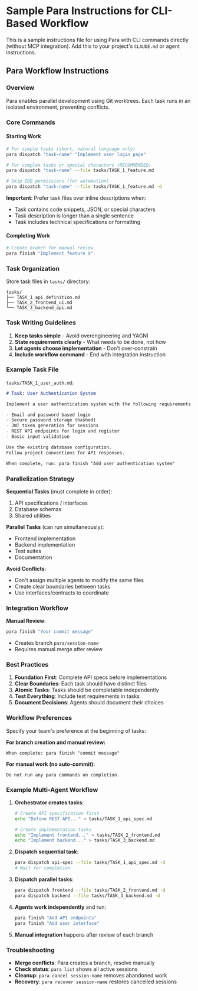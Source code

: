 # Sample Para Instructions for CLI-Based Workflow

This is a sample instructions file for using Para with CLI commands directly (without MCP integration). Add this to your project's `CLAUDE.md` or agent instructions.

## Para Workflow Instructions

### Overview
Para enables parallel development using Git worktrees. Each task runs in an isolated environment, preventing conflicts.

### Core Commands

#### Starting Work
```bash
# For simple tasks (short, natural language only)
para dispatch "task-name" "Implement user login page"

# For complex tasks or special characters (RECOMMENDED)
para dispatch "task-name" --file tasks/TASK_1_feature.md

# Skip IDE permissions (for automation)
para dispatch "task-name" --file tasks/TASK_1_feature.md -d
```

**Important**: Prefer task files over inline descriptions when:
- Task contains code snippets, JSON, or special characters
- Task description is longer than a single sentence
- Task includes technical specifications or formatting

#### Completing Work
```bash
# Create branch for manual review
para finish "Implement feature X"
```

### Task Organization

Store task files in `tasks/` directory:
```
tasks/
├── TASK_1_api_definition.md
├── TASK_2_frontend_ui.md
└── TASK_3_backend_api.md
```

### Task Writing Guidelines

1. **Keep tasks simple** - Avoid overengineering and YAGNI
2. **State requirements clearly** - What needs to be done, not how
3. **Let agents choose implementation** - Don't over-constrain
4. **Include workflow command** - End with integration instruction

### Example Task File

`tasks/TASK_1_user_auth.md`:
```markdown
# Task: User Authentication System

Implement a user authentication system with the following requirements:

- Email and password based login
- Secure password storage (hashed)
- JWT token generation for sessions
- REST API endpoints for login and register
- Basic input validation

Use the existing database configuration.
Follow project conventions for API responses.

When complete, run: para finish "Add user authentication system"
```

### Parallelization Strategy

**Sequential Tasks** (must complete in order):
1. API specifications / interfaces
2. Database schemas
3. Shared utilities

**Parallel Tasks** (can run simultaneously):
- Frontend implementation
- Backend implementation  
- Test suites
- Documentation

**Avoid Conflicts**:
- Don't assign multiple agents to modify the same files
- Create clear boundaries between tasks
- Use interfaces/contracts to coordinate

### Integration Workflow

**Manual Review**:
```bash
para finish "Your commit message"
```
- Creates branch `para/session-name`
- Requires manual merge after review

### Best Practices

1. **Foundation First**: Complete API specs before implementations
2. **Clear Boundaries**: Each task should have distinct files
3. **Atomic Tasks**: Tasks should be completable independently
4. **Test Everything**: Include test requirements in tasks
5. **Document Decisions**: Agents should document their choices

### Workflow Preferences

Specify your team's preference at the beginning of tasks:

**For branch creation and manual review:**
```
When complete: para finish "commit message"
```

**For manual work (no auto-commit):**
```
Do not run any para commands on completion.
```

### Example Multi-Agent Workflow

1. **Orchestrator creates tasks**:
   ```bash
   # Create API specification first
   echo "Define REST API..." > tasks/TASK_1_api_spec.md
   
   # Create implementation tasks
   echo "Implement frontend..." > tasks/TASK_2_frontend.md
   echo "Implement backend..." > tasks/TASK_3_backend.md
   ```

2. **Dispatch sequential task**:
   ```bash
   para dispatch api-spec --file tasks/TASK_1_api_spec.md -d
   # Wait for completion
   ```

3. **Dispatch parallel tasks**:
   ```bash
   para dispatch frontend --file tasks/TASK_2_frontend.md -d
   para dispatch backend --file tasks/TASK_3_backend.md -d
   ```

4. **Agents work independently** and run:
   ```bash
   para finish "Add API endpoints"
   para finish "Add user interface"
   ```

5. **Manual integration** happens after review of each branch

### Troubleshooting

- **Merge conflicts**: Para creates a branch, resolve manually
- **Check status**: `para list` shows all active sessions
- **Cleanup**: `para cancel session-name` removes abandoned work
- **Recovery**: `para recover session-name` restores cancelled sessions
